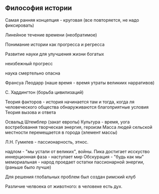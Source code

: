 
## Философия истории 
Самая ранняя концепция - круговая (все повторяется, не надо фиксировать)

Линейное течение времени (необратимое)

Понимание истории как прогресса и регресса

Развитие науки для улучшения жизни богатых

неизбежный прогресс 

наука смертельно опасна

Франсуа Леодарр (наше время - время утраты великиих нарративов)

С. Хаддингтон   (борьба цивилизаций)

Теория факторов - история начинается там и тогда, когда ля человеческого общества обнаруживаются благоприятные условия
Теория вызова и ответа 

Освальд Штемблер (закат европы)
Культура - время, уога востребовання творческая энергия, героизм
Масса людей сельской местности перемещается в города (элемент массы)

Л.Н. Гумилев - пассионарность, этнос.


надлом - "мы устали от великих", войны. Пика достигает исскуство
иннерционная фаза - наступает мир
Обскурация - "будь как мы"
мемориальная - народ проедает остатки пассионарной энергии, (раньше было лучше)

Для решения глобальных проблем был создан римский клуб  


Различие челвоека от животного: в человеке есть дух. 